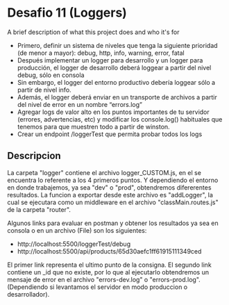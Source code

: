 
# Desafio 11 (Loggers)

A brief description of what this project does and who it's for

- Primero, definir un sistema de niveles que tenga la siguiente prioridad (de menor a mayor): debug, http, info, warning, error, fatal
- Después implementar un logger para desarrollo y un logger para producción, el logger de desarrollo deberá loggear a partir del nivel debug, sólo en consola 
- Sin embargo, el logger del entorno productivo debería loggear sólo a partir de nivel info.
- Además, el logger deberá enviar en un transporte de archivos a partir del nivel de error en un nombre “errors.log”
- Agregar logs de valor alto en los puntos importantes de tu servidor (errores, advertencias, etc) y modificar los console.log() habituales que tenemos para que muestren todo a partir de winston.
- Crear un endpoint /loggerTest que permita probar todos los logs
## Descripcion

La carpeta "logger" contiene el archivo logger_CUSTOM.js, en el se encuentra lo referente a los 4 primeros puntos. Y dependiendo el entorno en donde trabajemos, ya sea "dev" o "prod", obtendremos difererentes resultados. La funcion a exportar desde este archivo es "addLogger", la cual se ejecutara como un middleware en el archivo "classMain.routes.js" de la carpeta "router". 

Algunos links para evaluar en postman y obtener los resultados ya sea en consola o en un archivo (File) son los siguientes: 

- http://localhost:5500/loggerTest/debug
- http://localhost:5500/api/products/65d30aefc1ff61915111349ced

El primer link representa el ultimo punto de la consigna. El segundo link contiene un _id que no existe, por lo que al ejecutarlo obtendremos un mensaje de error en el archivo "errors-dev.log" o "errors-prod.log". (Dependiendo si levantamos el servidor en modo produccion o desarrollador).